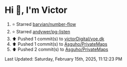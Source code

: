 <h1>Hi 👋, I'm Victor </h1>

<!--RECENT_ACTIVITY:start-->
1. ⭐ Starred [barvian/number-flow](https://github.com/barvian/number-flow)<br>
2. ⭐ Starred [andywer/pg-listen](https://github.com/andywer/pg-listen)<br>
3. ⬆️ Pushed 1 commit(s) to [victorDigital/voe.dk](https://github.com/victorDigital/voe.dk)<br>
4. ⬆️ Pushed 1 commit(s) to [Asguho/PrivateMaps](https://github.com/Asguho/PrivateMaps)<br>
5. ⬆️ Pushed 2 commit(s) to [Asguho/PrivateMaps](https://github.com/Asguho/PrivateMaps)<br>
<!--RECENT_ACTIVITY:end-->

<!--RECENT_ACTIVITY:last_update-->
Last Updated: Saturday, February 15th, 2025, 11:12:23 PM
<!--RECENT_ACTIVITY:last_update_end-->
